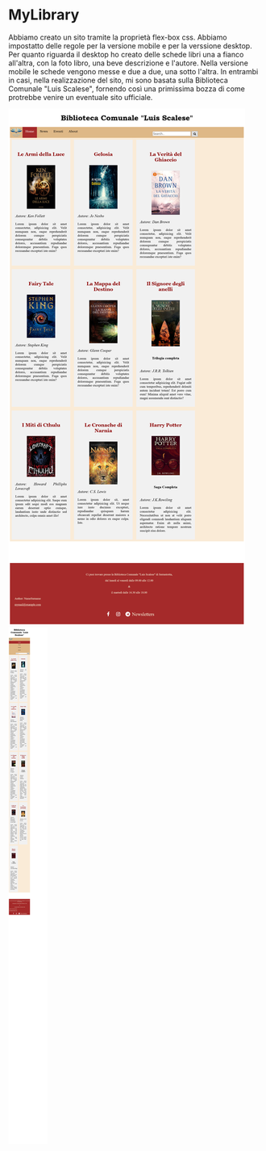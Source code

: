 # MyLibrary
Abbiamo creato un sito tramite la proprietà flex-box css.
Abbiamo impostatto delle regole per la versione mobile e per la verssione desktop.
Per quanto riguarda il desktop ho creato delle schede libri una a fianco all'altra, con la foto libro, una beve descrizione e l'autore. 
Nella versione mobile le schede vengono messe e due a due, una sotto l'altra.
In entrambi in casi, nella realizzazione del sito, mi sono basata sulla Biblioteca Comunale "Luis Scalese", fornendo così una primissima bozza di come protrebbe venire un eventuale sito ufficiale.

![Testo alternativo dell'immagine](https://github.com/SerenaGigl/MyLibrary/blob/main/myLibraryDesk.png)
![Testo alternativo dell'immagine](https://github.com/SerenaGigl/MyLibrary/blob/main/myLibraryMobile.png)

